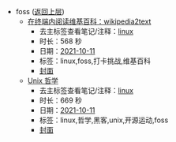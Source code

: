 - foss ([返回上层](../))
    - [在终端内阅读维基百科：wikipedia2text](https://www.bilibili.com/video/BV1L3411C7Ft)
        - 去主标签查看笔记/注释：[linux](../markmap/linux.html)
        - 时长：568 秒
        - 日期：[2021-10-11](../markmap/202110.html)
        - 标签：linux,foss,打卡挑战,维基百科
        - [封面](http://i0.hdslb.com/bfs/archive/8f9d08dcdd5adacf4b2ca23f3ef89d651db2ef76.jpg)
    - [Unix 哲学](https://www.bilibili.com/video/BV1MU4y1F76r)
        - 去主标签查看笔记/注释：[linux](../markmap/linux.html)
        - 时长：669 秒
        - 日期：[2021-10-11](../markmap/202110.html)
        - 标签：linux,哲学,黑客,unix,开源运动,foss
        - [封面](http://i2.hdslb.com/bfs/archive/546dd95e725de72c9f3a106eecdf4eb1b3bd6ae8.jpg)
